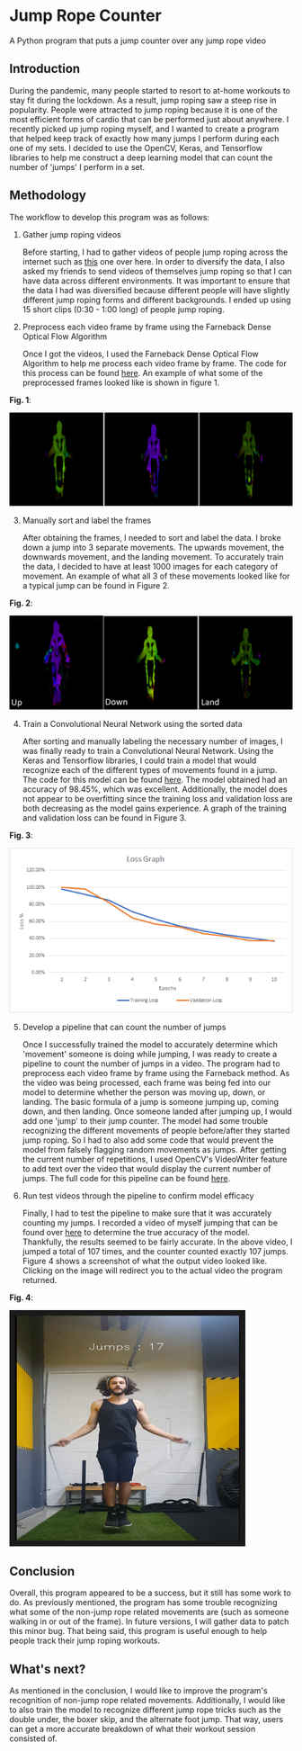 # Jump Rope Counter
A Python program that puts a jump counter over any jump rope video


## Introduction

During the pandemic, many people started to resort to at-home workouts to stay fit during the lockdown. As a result, jump roping saw a steep rise in popularity. People were attracted to jump roping because it is one of the most efficient forms of cardio that can be performed just about anywhere. I recently picked up jump roping myself, and I wanted to create a program that helped keep track of exactly how many jumps I perform during each one of my sets. I decided to use the OpenCV, Keras, and Tensorflow libraries to help me construct a deep learning model that can count the number of 'jumps' I perform in a set. 

## Methodology

The workflow to develop this program was as follows:

1. Gather jump roping videos

   Before starting, I had to gather videos of people jump roping across the internet such as [this](https://www.youtube.com/watch?v=l-m-NxESSfc) one over here. In order to diversify the data, I also asked my friends to send videos of themselves jump roping so that I can have data across different environments. It was important to ensure that the data I had was diversified because different people will have slightly different jump roping forms and different backgrounds. I ended up using 15 short clips (0:30 - 1:00 long) of people jump roping. 
   
2. Preprocess each video frame by frame using the Farneback Dense Optical Flow Algorithm
   
   Once I got the videos, I used the Farneback Dense Optical Flow Algorithm to help me process each video frame by frame. The code for this process can be found [here](https://github.com/danimaaz/Jump-Rope-Counter/blob/main/Code/Pre-processing%20Jump%20Rope%20videos.ipynb). An example of what some of the preprocessed frames looked like is shown in figure 1.
   
**Fig. 1**:

![alt text](https://github.com/danimaaz/Jump-Rope-Counter/blob/main/Images/example%20pic.png "Figure 1")

3. Manually sort and label the frames
   
   After obtaining the frames, I needed to sort and label the data. I broke down a jump into 3 separate movements. The upwards movement, the downwards movement, and the landing movement. To accurately train the data, I decided to have at least 1000 images for each category of movement. An example of what all 3 of these movements looked like for a typical jump can be found in Figure 2. 
   
**Fig. 2**:

![alt text](https://github.com/danimaaz/Jump-Rope-Counter/blob/main/Images/updownland%20ex.png "Figure 2")

4. Train a Convolutional Neural Network using the sorted data
   
   After sorting and manually labeling the necessary number of images, I was finally ready to train a Convolutional Neural Network. Using the Keras and Tensorflow libraries, I could train a model that would recognize each of the different types of movements found in a jump. The code for this model can be found [here](https://github.com/danimaaz/Jump-Rope-Counter/blob/main/Code/Creating%20the%20Jump%20Rope%20Model%20-%20Final%20Vers..ipynb). The model obtained had an accuracy of 98.45%, which was excellent. Additionally, the model does not appear to be overfitting since the training loss and validation loss are both decreasing as the model gains experience. A graph of the training and validation loss can be found in Figure 3.  

**Fig. 3**:

![alt text](https://github.com/danimaaz/Jump-Rope-Counter/blob/main/Images/Loss%20Graph.png "Figure 3")


5. Develop a pipeline that can count the number of jumps
   
   Once I successfully trained the model to accurately determine which 'movement' someone is doing while jumping, I was ready to create a pipeline to count the number of jumps in a video. The program had to preprocess each video frame by frame using the Farneback method. As the video was being processed, each frame was being fed into our model to determine whether the person was moving up, down, or landing. The basic formula of a jump is someone jumping up, coming down, and then landing. Once someone landed after jumping up, I would add one 'jump' to their jump counter. The model had some trouble recognizing the different movements of people before/after they started jump roping. So I had to also add some code that would prevent the model from falsely flagging random movements as jumps. After getting the current number of repetitions, I used OpenCV's VideoWriter feature to add text over the video that would display the current number of jumps. The full code for this pipeline can be found [here](https://github.com/danimaaz/Jump-Rope-Counter/blob/main/Code/Creating%20the%20Jump%20Rope%20Model%20-%20Final%20Vers..ipynb). 
   
   
6. Run test videos through the pipeline to confirm model efficacy
   
   Finally, I had to test the pipeline to make sure that it was accurately counting my jumps. I recorded a video of myself jumping that can be found over [here](https://drive.google.com/file/d/1A0fhjJuwZqqdI97j_lODySHs5ibh7sNY/view?usp=sharing) to determine the true accuracy of the model. Thankfully, the results seemed to be fairly accurate. In the above video, I jumped a total of 107 times, and the counter counted exactly 107 jumps. Figure 4 shows a screenshot of what the output video looked like. Clicking on the image will redirect you to the actual video the program returned.  
   
**Fig. 4**:

<a href="https://drive.google.com/file/d/1ScqBnpjudrtMHInzozW9GtLtHD4nA73d/view?usp=sharing
" target="_blank"><img src="https://github.com/danimaaz/Jump-Rope-Counter/blob/main/Images/example%20screenshot.png" 
alt="Figure 4" width="400" height="400" border="10" /></a>
      
## Conclusion

Overall, this program appeared to be a success, but it still has some work to do. As previously mentioned, the program has some trouble recognizing what some of the non-jump rope related movements are (such as someone walking in or out of the frame). In future versions, I will gather data to patch this minor bug. That being said, this program is useful enough to help people track their jump roping workouts.

## What's next?

As mentioned in the conclusion, I would like to improve the program's recognition of non-jump rope related movements. Additionally, I would like to also train the model to recognize different jump rope tricks such as the double under, the boxer skip, and the alternate foot jump. That way, users can get a more accurate breakdown of what their workout session consisted of. 
